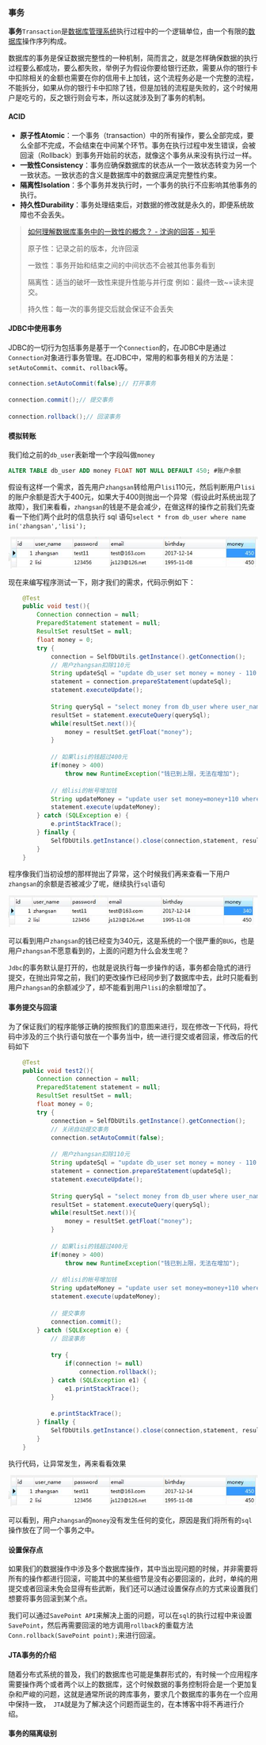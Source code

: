 ### 事务

**事务**`Transaction`是[数据库管理系统](https://zh.wikipedia.org/wiki/%E6%95%B0%E6%8D%AE%E5%BA%93%E7%AE%A1%E7%90%86%E7%B3%BB%E7%BB%9F)执行过程中的一个逻辑单位，由一个有限的[数据库](https://zh.wikipedia.org/wiki/%E6%95%B0%E6%8D%AE%E5%BA%93)操作序列构成。

数据库的事务是保证数据完整性的一种机制，简而言之，就是怎样确保数据的执行过程要么都成功，要么都失败，举例子为假设你要给银行还款，需要从你的银行卡中扣除相关的金额也需要在你的信用卡上加钱，这个流程务必是一个完整的流程，不能拆分，如果从你的银行卡中扣除了钱，但是加钱的流程是失败的，这个时候用户是吃亏的，反之银行则会亏本，所以这就涉及到了事务的机制。

#### ACID

+ **原子性Atomic**：一个事务（transaction）中的所有操作，要么全部完成，要么全部不完成，不会结束在中间某个环节。事务在执行过程中发生错误，会被回滚（Rollback）到事务开始前的状态，就像这个事务从来没有执行过一样。
+ **一致性Consistency**：事务应确保数据库的状态从一个一致状态转变为另一个一致状态。一致状态的含义是数据库中的数据应满足完整性约束。
+ **隔离性Isolation**：多个事务并发执行时，一个事务的执行不应影响其他事务的执行。
+ **持久性Durability**：事务处理结束后，对数据的修改就是永久的，即便系统故障也不会丢失。

> [如何理解数据库事务中的一致性的概念？ - 沈询的回答 - 知乎](https://www.zhihu.com/question/31346392/answer/156411587)
>
> 原子性：记录之前的版本，允许回滚
>
> 一致性：事务开始和结束之间的中间状态不会被其他事务看到
>
> 隔离性：适当的破坏一致性来提升性能与并行度  例如：最终一致~=读未提交。
>
> 持久性：每一次的事务提交后就会保证不会丢失

#### JDBC中使用事务

JDBC的一切行为包括事务是基于一个`Connection`的，在JDBC中是通过`Connection`对象进行事务管理。在JDBC中，常用的和事务相关的方法是： `setAutoCommit`、`commit`、`rollback`等。

```java
connection.setAutoCommit(false);// 打开事务

connection.commit();// 提交事务

connection.rollback();// 回滚事务
```

#### 模拟转账

我们给之前的`db_user`表新增一个字段叫做`money`

```sql
ALTER TABLE db_user ADD money FLOAT NOT NULL DEFAULT 450; #账户余额
```

假设有这样一个需求，首先用户`zhangsan`转给用户`lisi`110元，然后判断用户`lisi`的账户余额是否大于400元，如果大于400则抛出一个异常（假设此时系统出现了故障），我们来看看，`zhangsan`的钱是不是会减少，在做这样的操作之前我们先查看一下他们两个此时的信息执行 sql 语句`select * from db_user where name in('zhangsan','lisi');`

![jdbc_transaction_01.jpg](../../img/jdbc/jdbc_transaction_01.jpg)

现在来编写程序测试一下，刚才我们的需求，代码示例如下：

```java
    @Test
    public void test(){
        Connection connection = null;
        PreparedStatement statement = null;
        ResultSet resultSet = null;
        float money = 0;
        try {
            connection = SelfDbUtils.getInstance().getConnection();
            // 用户zhangsan扣除110元
            String updateSql = "update db_user set money = money - 110 wHERE user_name = 'zhangsan';";
            statement = connection.prepareStatement(updateSql);
            statement.executeUpdate();

            String querySql = "select money from db_user where user_name = 'lisi'";
            resultSet = statement.executeQuery(querySql);
            while(resultSet.next()){
                money = resultSet.getFloat("money");
            }

            // 如果lisi的钱超过400元
            if(money > 400)
                throw new RuntimeException("钱已到上限，无法在增加");
            
            // 给lisi的帐号增加钱
            String updateMoney = "update user set money=money+110 where user_name = 'lisi'";
            statement.execute(updateMoney);
        } catch (SQLException e) {
            e.printStackTrace();
        } finally {
            SelfDbUtils.getInstance().close(connection,statement, resultSet);
        }
    }
```

程序像我们当初设想的那样抛出了异常，这个时候我们再来查看一下用户`zhangsan`的余额是否被减少了呢，继续执行`sql`语句

![jdbc_transaction_02.jpg](../../img/jdbc/jdbc_transaction_02.jpg)

可以看到用户`zhangsan`的钱已经变为340元，这是系统的一个很严重的`BUG`，也是用户`zhangsan`不愿意看到的，上面的问题为什么会发生呢？

`Jdbc`的事务默认是打开的，也就是说执行每一步操作的话，事务都会隐式的进行提交，在抛出异常之前，我们的更改操作已经同步到了数据库中去，此时只能看到用户`zhangsan`的余额减少了，却不能看到用户`lisi`的余额增加了。

#### 事务提交与回滚

为了保证我们的程序能够正确的按照我们的意图来进行，现在修改一下代码，将代码中涉及的三个执行语句放在一个事务当中，统一进行提交或者回滚，修改后的代码如下

```java
    @Test
    public void test2(){
        Connection connection = null;
        PreparedStatement statement = null;
        ResultSet resultSet = null;
        float money = 0;
        try {
            connection = SelfDbUtils.getInstance().getConnection();
            // 关闭自动提交事务
            connection.setAutoCommit(false);

            // 用户zhangsan扣除110元
            String updateSql = "update db_user set money = money - 110 wHERE user_name = 'zhangsan';";
            statement = connection.prepareStatement(updateSql);
            statement.executeUpdate();

            String querySql = "select money from db_user where user_name = 'lisi'";
            resultSet = statement.executeQuery(querySql);
            while(resultSet.next()){
                money = resultSet.getFloat("money");
            }

            // 如果lisi的钱超过400元
            if(money > 400)
                throw new RuntimeException("钱已到上限，无法在增加");

            // 给lisi的帐号增加钱
            String updateMoney = "update user set money=money+110 where user_name = 'lisi'";
            statement.execute(updateMoney);

            // 提交事务
            connection.commit();
        } catch (SQLException e) {
            // 回滚事务

            try {
                if(connection != null)
                    connection.rollback();
            } catch (SQLException e1) {
                e1.printStackTrace();
            }

            e.printStackTrace();
        } finally {
            SelfDbUtils.getInstance().close(connection,statement, resultSet);
        }
    }
```

执行代码，让异常发生，再来看看效果

![jdbc_transaction_01.jpg](../../img/jdbc/jdbc_transaction_01.jpg)

可以看到，用户`zhangsan`的`money`没有发生任何的变化，原因是我们将所有的`sql`操作放在了同一个事务之中。

#### 设置保存点

如果我们的数据操作中涉及多个数据库操作，其中当出现问题的时候，并非需要将所有的操作都进行回滚，可能其中的某些细节是没有必要回滚的，此时，单纯的用提交或者回滚未免会显得有些武断，我们还可以通过设置保存点的方式来设置我们想要将事务回滚到某个点。

我们可以通过`SavePoint API`来解决上面的问题，可以在`sql`的执行过程中来设置`SavePoint`，然后再需要回滚的地方调用`rollback`的重载方法`Conn.rollback(SavePoint point);`来进行回滚。

#### JTA事务的介绍

随着分布式系统的普及，我们的数据库也可能是集群形式的，有时候一个应用程序需要操作两个或者两个以上的数据库，这个时候数据的事务控制将会是一个更加复杂和严峻的问题，这就是通常所说的跨库事务，要求几个数据库的事务在一个应用中保持一致，` JTA`就是为了解决这个问题而诞生的，在本博客中将不再进行介绍。

#### 事务的隔离级别

